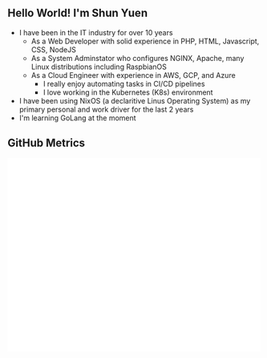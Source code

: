 ## Hello World! I'm Shun Yuen
- I have been in the IT industry for over 10 years
  - As a Web Developer with solid experience in PHP, HTML, Javascript, CSS, NodeJS
  - As a System Adminstator who configures NGINX, Apache, many Linux distributions including RaspbianOS
  - As a Cloud Engineer with experience in AWS, GCP, and Azure
    - I really enjoy automating tasks in CI/CD pipelines
    - I love working in the Kubernetes (K8s) environment 
- I have been using NixOS (a declaritive Linus Operating System) as my primary personal and work driver for the last 2 years
- I'm learning GoLang at the moment
  
## GitHub Metrics
![Metrics](https://github.com/shyuen/shyuen/blob/main/github-metrics.svg)
